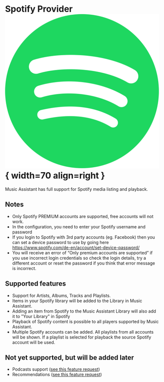 # Spotify Provider ![Preview image](../assets/icons/spotify-icon.svg){ width=70 align=right }

Music Assistant has full support for Spotify media listing and playback.

## Notes

- Only Spotify PREMIUM accounts are supported, free accounts will not work.
- In the configuration, you need to enter your Spotify username and password
- If you login to Spotify with 3rd party accounts (eg. Facebook) then you can set a device password to use by going here https://www.spotify.com/de-en/account/set-device-password/
- You will receive an error of “Only premium accounts are supported” if you use incorrect login credentials so check the login details, try a different account or reset the password if you think that error message is incorrect.

## Supported features

- Support for Artists, Albums, Tracks and Playlists.
- Items in your Spotify library will be added to the Library in Music Assistant.
- Adding an item from Spotify to the Music Assistant Library will also add it to "Your Library" in Spotify
- Playback of Spotify content is possible to all players supported by Music Assistant.
- Multiple Spotify accounts can be added. All playlists from all accounts will be shown. If a playlist is selected for playback the source Spotify account will be used.

## Not yet supported, but will be added later

- Podcasts support ([see this feature request](https://github.com/music-assistant/hass-music-assistant/discussions/429))
- Recommendations ([see this feature request](https://github.com/music-assistant/hass-music-assistant/discussions/535))
